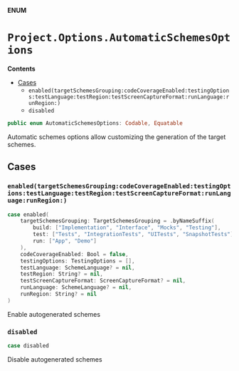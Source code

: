 **ENUM**

# `Project.Options.AutomaticSchemesOptions`

**Contents**

- [Cases](#cases)
  - `enabled(targetSchemesGrouping:codeCoverageEnabled:testingOptions:testLanguage:testRegion:testScreenCaptureFormat:runLanguage:runRegion:)`
  - `disabled`

```swift
public enum AutomaticSchemesOptions: Codable, Equatable
```

Automatic schemes options allow customizing the generation of the target schemes.

## Cases
### `enabled(targetSchemesGrouping:codeCoverageEnabled:testingOptions:testLanguage:testRegion:testScreenCaptureFormat:runLanguage:runRegion:)`

```swift
case enabled(
    targetSchemesGrouping: TargetSchemesGrouping = .byNameSuffix(
        build: ["Implementation", "Interface", "Mocks", "Testing"],
        test: ["Tests", "IntegrationTests", "UITests", "SnapshotTests"],
        run: ["App", "Demo"]
    ),
    codeCoverageEnabled: Bool = false,
    testingOptions: TestingOptions = [],
    testLanguage: SchemeLanguage? = nil,
    testRegion: String? = nil,
    testScreenCaptureFormat: ScreenCaptureFormat? = nil,
    runLanguage: SchemeLanguage? = nil,
    runRegion: String? = nil
)
```

Enable autogenerated schemes

### `disabled`

```swift
case disabled
```

Disable autogenerated schemes
